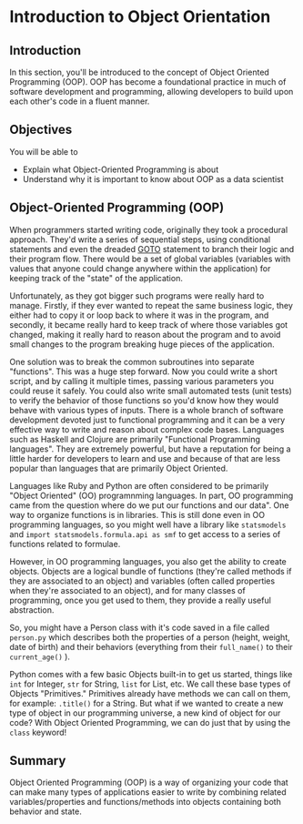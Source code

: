 
# Introduction to Object Orientation

## Introduction

In this section, you'll be introduced to the concept of Object Oriented Programming (OOP). OOP has become a foundational practice in much of software development and programming, allowing developers to build upon each other's code in a fluent manner.

## Objectives

You will be able to
- Explain what Object-Oriented Programming is about
- Understand why it is important to know about OOP as a data scientist

## Object-Oriented Programming (OOP)

When programmers started writing code, originally they took a procedural approach. They'd write a series of sequential steps, using conditional statements and even the dreaded [GOTO](https://en.wikipedia.org/wiki/Goto) statement to branch their logic and their program flow. There would be a set of global variables (variables with values that anyone could change anywhere within the application) for keeping track of the "state" of the application.

Unfortunately, as they got bigger such programs were really hard to manage. Firstly, if they ever wanted to repeat the same business logic, they either had to copy it or loop back to where it was in the program, and secondly, it became really hard to keep track of where those variables got changed, making it really hard to reason about the program and to avoid small changes to the program breaking huge pieces of the application.

One solution was to break the common subroutines into separate "functions". This was a huge step forward. Now you could write a short script, and by calling it multiple times, passing various parameters you could reuse it safely. You could also write small automated tests (unit tests) to verify the behavior of those functions so you'd know how they would behave with various types of inputs. There is a whole branch of software development devoted just to functional programming and it can be a very effective way to write and reason about complex code bases. Languages such as Haskell and Clojure are primarily "Functional Programming languages". They are extremely powerful, but have a reputation for being a little harder for developers to learn and use and because of that are less popular than languages that are primarily Object Oriented.

Languages like Ruby and Python are often considered to be primarily "Object Oriented" (OO) programnming languages. In part, OO programming came from the question where do we put our functions and our data". One way to organize functions is in libraries. This is still done even in OO programming languages, so you might well have a library like `statsmodels` and `import statsmodels.formula.api as smf` to get access to a series of functions related to formulae.

However, in OO programming languages, you also get the ability to create objects. Objects are a logical bundle of functions (they're called methods if they are associated to an object) and variables (often called properties when they're associated to an object), and for many classes of programming, once you get used to them, they provide a really useful abstraction.

So, you might have a Person class with it's code saved in a file called `person.py` which describes both the properties of a person (height, weight, date of birth) and their behaviors (everything from their `full_name()` to their `current_age()` ).

Python comes with a few basic Objects built-in to get us started, things like `int` for Integer, `str` for String, `list` for List, etc. We call these base types of Objects "Primitives." Primitives already have methods we can call on them, for example: `.title()` for a String. But what if we wanted to create a new type of object in our programming universe, a new kind of object for our code? With Object Oriented Programming, we can do just that by using the `class` keyword!

## Summary

Object Oriented Programming (OOP) is a way of organizing your code that can make many types of applications easier to write by combining related variables/properties and functions/methods into objects containing both behavior and state.
